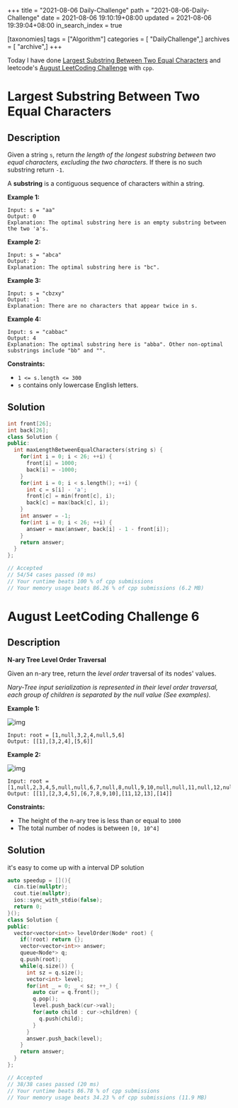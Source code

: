 +++
title = "2021-08-06 Daily-Challenge"
path = "2021-08-06-Daily-Challenge"
date = 2021-08-06 19:10:19+08:00
updated = 2021-08-06 19:39:04+08:00
in_search_index = true

[taxonomies]
tags = ["Algorithm"]
categories = [ "DailyChallenge",]
archives = [ "archive",]
+++

Today I have done [Largest Substring Between Two Equal Characters](https://leetcode.com/problems/largest-substring-between-two-equal-characters/description/) and leetcode's [August LeetCoding Challenge](https://leetcode.com/explore/challenge/card/august-leetcoding-challenge-2021/613/week-1-august-1st-august-7th/3840/) with `cpp`.

<!-- more -->

# Largest Substring Between Two Equal Characters

## Description

Given a string `s`, return *the length of the longest substring between two equal characters, excluding the two characters.* If there is no such substring return `-1`.

A **substring** is a contiguous sequence of characters within a string.

 

**Example 1:**

```
Input: s = "aa"
Output: 0
Explanation: The optimal substring here is an empty substring between the two 'a's.
```

**Example 2:**

```
Input: s = "abca"
Output: 2
Explanation: The optimal substring here is "bc".
```

**Example 3:**

```
Input: s = "cbzxy"
Output: -1
Explanation: There are no characters that appear twice in s.
```

**Example 4:**

```
Input: s = "cabbac"
Output: 4
Explanation: The optimal substring here is "abba". Other non-optimal substrings include "bb" and "".
```

 

**Constraints:**

- `1 <= s.length <= 300`
- `s` contains only lowercase English letters.

## Solution

``` cpp
int front[26];
int back[26];
class Solution {
public:
  int maxLengthBetweenEqualCharacters(string s) {
    for(int i = 0; i < 26; ++i) {
      front[i] = 1000;
      back[i] = -1000;
    }
    for(int i = 0; i < s.length(); ++i) {
      int c = s[i] - 'a';
      front[c] = min(front[c], i);
      back[c] = max(back[c], i);
    }
    int answer = -1;
    for(int i = 0; i < 26; ++i) {
      answer = max(answer, back[i] - 1 - front[i]);
    }
    return answer;
  }
};

// Accepted
// 54/54 cases passed (0 ms)
// Your runtime beats 100 % of cpp submissions
// Your memory usage beats 86.26 % of cpp submissions (6.2 MB)
```

# August LeetCoding Challenge 6

## Description

**N-ary Tree Level Order Traversal**

Given an n-ary tree, return the *level order* traversal of its nodes' values.

*Nary-Tree input serialization is represented in their level order traversal, each group of children is separated by the null value (See examples).*

 

**Example 1:**

![img](https://assets.leetcode.com/uploads/2018/10/12/narytreeexample.png)

```
Input: root = [1,null,3,2,4,null,5,6]
Output: [[1],[3,2,4],[5,6]]
```

**Example 2:**

![img](https://assets.leetcode.com/uploads/2019/11/08/sample_4_964.png)

```
Input: root = [1,null,2,3,4,5,null,null,6,7,null,8,null,9,10,null,null,11,null,12,null,13,null,null,14]
Output: [[1],[2,3,4,5],[6,7,8,9,10],[11,12,13],[14]]
```

 

**Constraints:**

- The height of the n-ary tree is less than or equal to `1000`
- The total number of nodes is between `[0, 10^4]`

## Solution

it's easy to come up with a interval DP solution

``` cpp
auto speedup = [](){
  cin.tie(nullptr);
  cout.tie(nullptr);
  ios::sync_with_stdio(false);
  return 0;
}();
class Solution {
public:
  vector<vector<int>> levelOrder(Node* root) {
    if(!root) return {};
    vector<vector<int>> answer;
    queue<Node*> q;
    q.push(root);
    while(q.size()) {
      int sz = q.size();
      vector<int> level;
      for(int _ = 0; _ < sz; ++_) {
        auto cur = q.front();
        q.pop();
        level.push_back(cur->val);
        for(auto child : cur->children) {
          q.push(child);
        }
      }
      answer.push_back(level);
    }
    return answer;
  }
};

// Accepted
// 38/38 cases passed (20 ms)
// Your runtime beats 86.78 % of cpp submissions
// Your memory usage beats 34.23 % of cpp submissions (11.9 MB)
```
